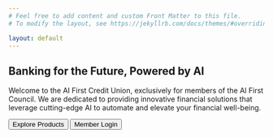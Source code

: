 ```yaml
---
# Feel free to add content and custom Front Matter to this file.
# To modify the layout, see https://jekyllrb.com/docs/themes/#overriding-theme-defaults

layout: default
---
```


<div class="bg-slate-50 py-16 px-6 sm:px-12 lg:px-24 w-full">
    <div class="container mx-auto text-center">
        <div class="bg-white p-8 sm:p-10 rounded-3xl shadow-xl border border-gray-200">
            <h2 class="text-3xl sm:text-5xl font-extrabold text-gray-900 mb-4 sm:mb-6 leading-tight">
                Banking for the Future, Powered by <span class="text-cyan-600">AI</span>
            </h2>
            <p class="text-base sm:text-xl text-gray-600 mb-6 sm:mb-8 max-w-3xl mx-auto">
                Welcome to the AI First Credit Union, exclusively for members of the
                AI First Council. We are dedicated to providing innovative financial
                solutions that leverage cutting-edge AI to automate and elevate your
                financial well-being.
            </p>
            <div class="flex flex-col sm:flex-row justify-center space-y-4 sm:space-y-0 sm:space-x-4">
                <button data-page="product-list" class="bg-cyan-600 hover:bg-cyan-500 text-white font-bold py-3 px-8 rounded-full shadow-lg transition-transform transform hover:-translate-y-0.5">
                    Explore Products
                </button>
                <button data-page="login" class="bg-gray-600 hover:bg-gray-500 text-white font-bold py-3 px-8 rounded-full shadow-lg transition-transform transform hover:-translate-y-0.5">
                    Member Login
                </button>
            </div>
        </div>
    </div>
</div>